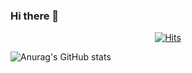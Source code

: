 ### Hi there 👋
<div align=center>
	
 [![Hits](https://hits.seeyoufarm.com/api/count/incr/badge.svg?url=https%3A%2F%2Fgithub.com%2FMuntari29%2Fhit-counter&count_bg=%2379C83D&title_bg=%23555555&icon=&icon_color=%23E7E7E7&title=hits&edge_flat=false)](https://hits.seeyoufarm.com)
</div>

![Anurag's GitHub stats](https://github-readme-stats.vercel.app/api?username=Muntari29&bg_color=DEG,COLOR1,COLOR2,COLOR3...COLOR10)
